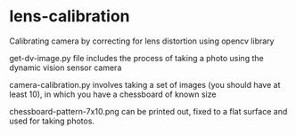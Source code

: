 # lens-calibration

Calibrating camera by correcting for lens distortion using opencv library

get-dv-image.py file includes the process of taking a photo using the dynamic vision sensor camera

camera-calibration.py involves taking a set of images (you should have at least 10), in which you have a chessboard of known size

chessboard-pattern-7x10.png can be printed out, fixed to a flat surface and used for taking photos. 
